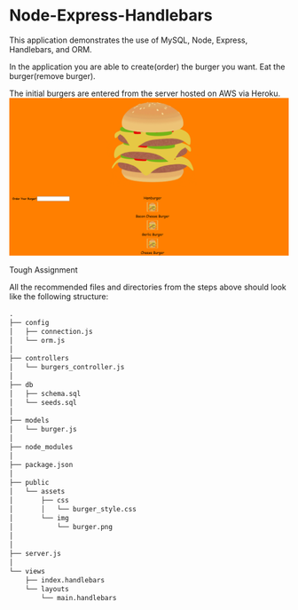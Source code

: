 # Node-Express-Handlebars

This application demonstrates the use of MySQL, Node, Express, Handlebars, and ORM.

In the application you are able to create(order) the burger you want.
Eat the burger(remove burger).

The initial burgers are entered from the server hosted on AWS via Heroku.
<img src="/public/assets/css/img/Capture.PNG">

Tough Assignment


All the recommended files and directories from the steps above should look like the following structure:

```
.
├── config
│   ├── connection.js
│   └── orm.js
│ 
├── controllers
│   └── burgers_controller.js
│
├── db
│   ├── schema.sql
│   └── seeds.sql
│
├── models
│   └── burger.js
│ 
├── node_modules
│ 
├── package.json
│
├── public
│   └── assets
│       ├── css
│       │   └── burger_style.css
│       └── img
│           └── burger.png
│   
│
├── server.js
│
└── views
    ├── index.handlebars
    └── layouts
        └── main.handlebars
```
